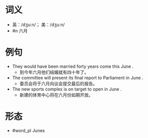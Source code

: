 # 词义
- 英：/dʒuːn/； 美：/dʒuːn/
- #n 六月
# 例句
- They would have been married forty years come this June .
	- 到今年六月他们结婚就有四十年了。
- The committee will present its final report to Parliament in June .
	- 委员会将于六月向议会提交最后的报告。
- The new sports complex is on target to open in June .
	- 新建的体育中心将在六月份如期开放。
# 形态
- #word_pl Junes
